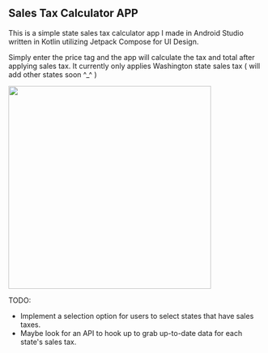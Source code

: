 ## Sales Tax Calculator APP

This is a simple state sales tax calculator app I made in Android Studio written in Kotlin utilizing Jetpack Compose for UI Design.

Simply enter the price tag and the app will calculate the tax and total after applying sales tax.
It currently only applies Washington state sales tax ( will add other states soon ^_^ )

<img src="https://github.com/mylifeisoofed/Sales-Tax-Calculator/assets/58831022/8a41369d-64c0-4a28-aefc-513a999eda2f" width="400">

TODO:
- Implement a selection option for users to select states that have sales taxes.
- Maybe look for an API to hook up to grab up-to-date data for each state's sales tax.
